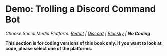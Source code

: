 # Demo: Trolling a Discord Command Bot
_Choose Social Media Platform: <a href='../../../reddit/ch07_trolling/05_trolling_reply_bot/03_demo_reply_bot.html'>Reddit</a> | <a href='../../../discord/ch07_trolling/05_trolling_reply_bot/03_demo_reply_bot.html'>Discord</a> | <a href='../../../bsky/ch07_trolling/05_trolling_reply_bot/03_demo_reply_bot.html'>Bluesky</a> | __No Coding___

__This section is for coding versions of this book only. If you want to look at code, please select one of the platforms.__